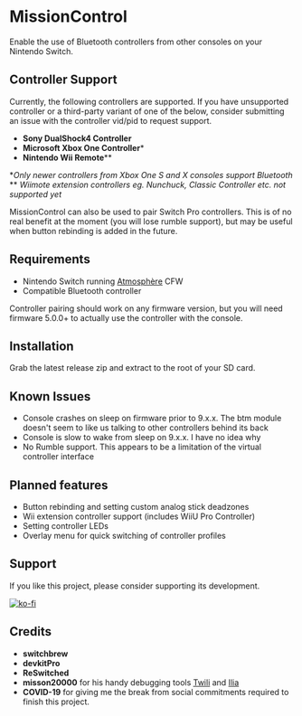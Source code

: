 # MissionControl
Enable the use of Bluetooth controllers from other consoles on your Nintendo Switch.

## Controller Support
 Currently, the following controllers are supported. If you have unsupported controller or a third-party variant of one of the below, consider submitting an issue with the controller vid/pid to request support.

* __Sony DualShock4 Controller__
* __Microsoft Xbox One Controller__*
* __Nintendo Wii Remote__**

**Only newer controllers from Xbox One S and X consoles support Bluetooth*
** *Wiimote extension controllers eg. Nunchuck, Classic Controller etc. not supported yet*

MissionControl can also be used to pair Switch Pro controllers. This is of no real benefit at the moment (you will lose rumble support), but may be useful when button rebinding is added in the future.

## Requirements
* Nintendo Switch running [Atmosphère](https://github.com/Atmosphere-NX/Atmosphere/releases) CFW
* Compatible Bluetooth controller

Controller pairing should work on any firmware version, but you will need firmware 5.0.0+ to actually use the controller with the console.

## Installation
Grab the latest release zip and extract to the root of your SD card.

## Known Issues
* Console crashes on sleep on firmware prior to 9.x.x. The btm module doesn't seem to like us talking to other controllers behind its back
* Console is slow to wake from sleep on 9.x.x. I have no idea why
* No Rumble support. This appears to be a limitation of the virtual controller interface

## Planned features
* Button rebinding and setting custom analog stick deadzones
* Wii extension controller support (includes WiiU Pro Controller)
* Setting controller LEDs
* Overlay menu for quick switching of controller profiles

## Support
If you like this project, please consider supporting its development.

[![ko-fi](https://www.ko-fi.com/img/githubbutton_sm.svg)](https://ko-fi.com/J3J01BZZ6)

## Credits
* __switchbrew__
* __devkitPro__
* __ReSwitched__
* __misson20000__ for his handy debugging tools [Twili](https://github.com/misson20000/twili) and [Ilia](https://github.com/misson20000/ilia)
* __COVID-19__ for giving me the break from social commitments required to finish this project.